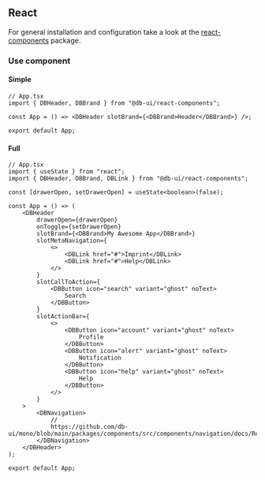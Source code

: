 ## React

For general installation and configuration take a look at the [react-components](https://www.npmjs.com/package/@db-ui/react-components) package.

### Use component

#### Simple

```tsx App.tsx
// App.tsx
import { DBHeader, DBBrand } from "@db-ui/react-components";

const App = () => <DBHeader slotBrand={<DBBrand>Header</DBBrand>} />;

export default App;
```

#### Full

```tsx App.tsx
// App.tsx
import { useState } from "react";
import { DBHeader, DBBrand, DBLink } from "@db-ui/react-components";

const [drawerOpen, setDrawerOpen] = useState<boolean>(false);

const App = () => (
	<DBHeader
		drawerOpen={drawerOpen}
		onToggle={setDrawerOpen}
		slotBrand={<DBBrand>My Awesome App</DBBrand>}
		slotMetaNavigation={
			<>
				<DBLink href="#">Imprint</DBLink>
				<DBLink href="#">Help</DBLink>
			</>
		}
		slotCallToAction={
			<DBButton icon="search" variant="ghost" noText>
				Search
			</DBButton>
		}
		slotActionBar={
			<>
				<DBButton icon="account" variant="ghost" noText>
					Profile
				</DBButton>
				<DBButton icon="alert" variant="ghost" noText>
					Notification
				</DBButton>
				<DBButton icon="help" variant="ghost" noText>
					Help
				</DBButton>
			</>
		}
	>
		<DBNavigation>
			//
			https://github.com/db-ui/mono/blob/main/packages/components/src/components/navigation/docs/React.md
		</DBNavigation>
	</DBHeader>
);

export default App;
```
